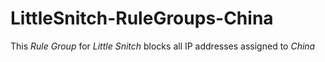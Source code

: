 # LittleSnitch-RuleGroups-China
This *Rule Group* for *Little Snitch* blocks all IP addresses assigned to *China*
